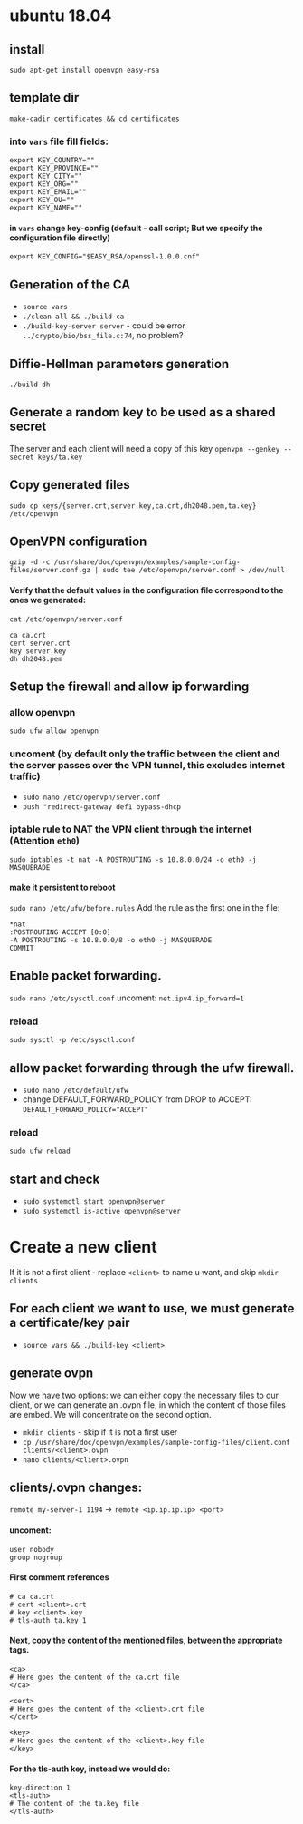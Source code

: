 # ubuntu 18.04

## install
`sudo apt-get install openvpn easy-rsa`


## template dir
`make-cadir certificates && cd certificates`
### into `vars` file fill fields:
```
export KEY_COUNTRY=""
export KEY_PROVINCE=""
export KEY_CITY=""
export KEY_ORG=""
export KEY_EMAIL=""
export KEY_OU=""
export KEY_NAME=""
```
#### in `vars` change key-config (default - call script; But we specify the configuration file directly)
`export KEY_CONFIG="$EASY_RSA/openssl-1.0.0.cnf"`


## Generation of the CA
* `source vars`
* `./clean-all && ./build-ca`
* `./build-key-server server` - could be error `../crypto/bio/bss_file.c:74`, no problem?


## Diffie-Hellman parameters generation
`./build-dh`


## Generate a random key to be used as a shared secret
The server and each client will need a copy of this key
`openvpn --genkey --secret keys/ta.key`


## Copy generated files
`sudo cp keys/{server.crt,server.key,ca.crt,dh2048.pem,ta.key} /etc/openvpn`


## OpenVPN configuration
`gzip -d -c /usr/share/doc/openvpn/examples/sample-config-files/server.conf.gz | sudo tee /etc/openvpn/server.conf > /dev/null`

#### Verify that the default values in the configuration file correspond to the ones we generated:
`cat /etc/openvpn/server.conf`

```
ca ca.crt
cert server.crt
key server.key
dh dh2048.pem
```

## Setup the firewall and allow ip forwarding

### allow openvpn
`sudo ufw allow openvpn`

### uncoment (by default only the traffic between the client and the server passes over the VPN tunnel, this excludes internet traffic)
* `sudo nano /etc/openvpn/server.conf`
* `push "redirect-gateway def1 bypass-dhcp`

### iptable rule to NAT the VPN client through the internet (Attention `eth0`)
`sudo iptables -t nat -A POSTROUTING -s 10.8.0.0/24 -o eth0 -j MASQUERADE`
#### make it persistent to reboot
`sudo nano /etc/ufw/before.rules`
Add the rule as the first one in the file:
```
*nat
:POSTROUTING ACCEPT [0:0] 
-A POSTROUTING -s 10.8.0.0/8 -o eth0 -j MASQUERADE
COMMIT
```

## Enable packet forwarding. 
`sudo nano /etc/sysctl.conf`
uncoment: `net.ipv4.ip_forward=1`
### reload
`sudo sysctl -p /etc/sysctl.conf`


## allow packet forwarding through the ufw firewall.
* `sudo nano /etc/default/ufw`
* change DEFAULT_FORWARD_POLICY from DROP to ACCEPT:
`DEFAULT_FORWARD_POLICY="ACCEPT"`
### reload
`sudo ufw reload`


## start and check
* `sudo systemctl start openvpn@server`
* `sudo systemctl is-active openvpn@server`

# Create a new client
If it is not a first client - replace `<client>` to name u want, and skip `mkdir clients`


## For each client we want to use, we must generate a certificate/key pair
* `source vars && ./build-key <client>`


## generate ovpn
Now we have two options: we can either copy the necessary
files to our client, or we can generate an .ovpn file,
in which the content of those files are embed.
We will concentrate on the second option. 
* `mkdir clients` - skip if it is not a first user
* `cp /usr/share/doc/openvpn/examples/sample-config-files/client.conf clients/<client>.ovpn`
* `nano clients/<client>.ovpn`


## clients/<client>.ovpn changes:
`remote my-server-1 1194` -> `remote <ip.ip.ip.ip> <port>`

#### uncoment:
```
user nobody
group nogroup
```

#### First comment references
```
# ca ca.crt
# cert <client>.crt
# key <client>.key
# tls-auth ta.key 1
```

#### Next, copy the content of the mentioned files, between the appropriate tags.
```
<ca>
# Here goes the content of the ca.crt file
</ca>

<cert>
# Here goes the content of the <client>.crt file
</cert>

<key>
# Here goes the content of the <client>.key file
</key>
```

#### For the tls-auth key, instead we would do:
```
key-direction 1
<tls-auth>
# The content of the ta.key file
</tls-auth>
```

